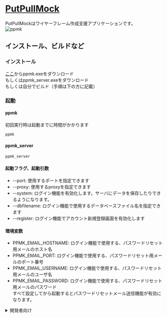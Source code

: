 # [PutPullMock](http://jec21jy0216.pya.jp/)
PutPullMockはワイヤーフレーム作成支援アプリケーションです。  
![ppmk](https://raw.githubusercontent.com/mt3hr/PutPullMock/main/devdocs/resources/screenshot.1677014929.png)

## インストール、ビルドなど

### インストール
[ここ](https://github.com/mt3hr/PutPullMock/releases/)からppmk.exeをダウンロード  
もしくはppmk_server.exeをダウンロード  
もしくは自分でビルド（手順は下の方に記載）  

### 起動

#### ppmk
初回実行時は起動までに時間がかかります  
```powershell:launch_ppmk.ps1
ppmk
```

#### ppmk_server
```powershell:launch_ppmk_server.ps1
ppmk_server
```

#### 起動フラグ、起動引数
- --port: 使用するポートを指定できます
- --proxy: 使用するproxyを指定できます
- --system: ログイン機能を有効化します。サーバにデータを保存したりできるようになります。
- --dbfilename: ログイン機能で使用するデータベースファイル名を指定できます
- --register: ログイン機能でアカウント新規登録画面を有効化します

#### 環境変数
- PPMK_EMAIL_HOSTNAME: ログイン機能で使用する、パスワードリセット用メールのホスト名  
- PPMK_EMAIL_PORT: ログイン機能で使用する、パスワードリセット用メールのポート番号         
- PPMK_EMAIL_USERNAME: ログイン機能で使用する、パスワードリセット用メールのユーザ名  
- PPMK_EMAIL_PASSWORD: ログイン機能で使用する、パスワードリセット用メールのパスワード     
すべて設定してから起動するとパスワードリセットメール送信機能が有効になります。  

<details>
<summary>開発者向け</summary>
（powershellで実行してください）

### セットアップ
1. [nodejs-v18.12.1](https://nodejs.org/download/release/v18.12.1/node-v18.12.1-x64.msi)をインストールする
2. [golang-v1.19.4](https://go.dev/dl/go1.19.4.windows-amd64.msi)をインストールする
3. このRepositoryをCloneする
```powershell:clone_ppmk
cd $HOME
git clone https://github.com/mt3hr/PutPullMock.git
cd PutPullMock
```
4. セットアップする
```posershell:setup.ps1
npm i
```

### 開発
以下のコマンドを実行してから表示されたアドレスにアクセスし、ソースコードを編集する  
```powershell:serve_ppmk.ps1
cd $HOME/PutPullMock
code .
npm run serve
```

### インストール
```powershell:build_ppmk.ps1
cd $HOME/PutPullMock
npm run install_app
npm run install_server
```
</details>
